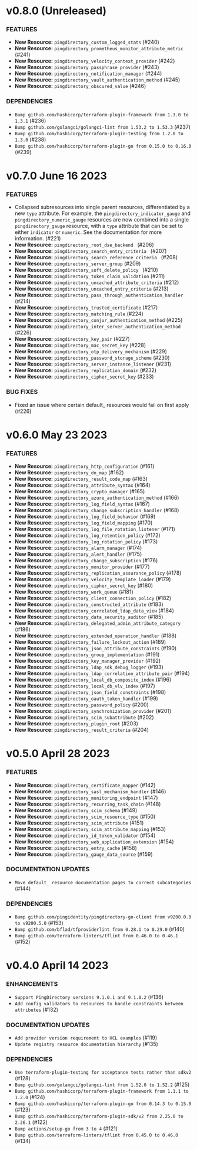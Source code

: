 # v0.8.0 (Unreleased)

### FEATURES
* **New Resource:** `pingdirectory_custom_logged_stats` (#240)
* **New Resource:** `pingdirectory_prometheus_monitor_attribute_metric` (#241)
* **New Resource:** `pingdirectory_velocity_context_provider` (#242)
* **New Resource:** `pingdirectory_passphrase_provider` (#243)
* **New Resource:** `pingdirectory_notification_manager` (#244)
* **New Resource:** `pingdirectory_vault_authentication_method` (#245)
* **New Resource:** `pingdirectory_obscured_value` (#246)

### DEPENDENCIES
* `Bump github.com/hashicorp/terraform-plugin-framework from 1.3.0 to 1.3.1` (#236)
* `Bump github.com/golangci/golangci-lint from 1.53.2 to 1.53.3` (#237)
* `Bump github.com/hashicorp/terraform-plugin-testing from 1.2.0 to 1.3.0` (#238)
* `Bump github.com/hashicorp/terraform-plugin-go from 0.15.0 to 0.16.0` (#239)

# v0.7.0 June 16 2023

### FEATURES
* Collapsed subresources into single parent resources, differentiated by a new `type` attribute. For example, the `pingdirectory_indicator_gauge` and `pingdirectory_numeric_gauge` resources are now combined into a single `pingdirectory_gauge` resource, with a `type` attribute that can be set to either `indicator` or `numeric`. See the documentation for more information. (#221)
* **New Resource:** `pingdirectory_root_dse_backend ` (#206)
* **New Resource:** `pingdirectory_search_entry_criteria ` (#207)
* **New Resource:** `pingdirectory_search_reference_criteria ` (#208)
* **New Resource:** `pingdirectory_server_group` (#209)
* **New Resource:** `pingdirectory_soft_delete_policy ` (#210)
* **New Resource:** `pingdirectory_token_claim_validation` (#211)
* **New Resource:** `pingdirectory_uncached_attribute_criteria` (#212)
* **New Resource:** `pingdirectory_uncached_entry_criteria` (#213)
* **New Resource:** `pingdirectory_pass_through_authentication_handler` (#214)
* **New Resource:** `pingdirectory_trusted_certificate` (#217)
* **New Resource:** `pingdirectory_matching_rule` (#224)
* **New Resource:** `pingdirectory_conjur_authentication_method` (#225)
* **New Resource:** `pingdirectory_inter_server_authentication_method` (#226)
* **New Resource:** `pingdirectory_key_pair` (#227)
* **New Resource:** `pingdirectory_mac_secret_key` (#228)
* **New Resource:** `pingdirectory_otp_delivery_mechanism` (#229)
* **New Resource:** `pingdirectory_password_storage_scheme` (#230)
* **New Resource:** `pingdirectory_server_instance_listener` (#231)
* **New Resource:** `pingdirectory_replication_domain` (#232)
* **New Resource:** `pingdirectory_cipher_secret_key` (#233)

### BUG FIXES
* Fixed an issue where certain default_ resources would fail on first apply (#226)

# v0.6.0 May 23 2023

### FEATURES
* **New Resource:** `pingdirectory_http_configuration` (#161)
* **New Resource:** `pingdirectory_dn_map` (#162)
* **New Resource:** `pingdirectory_result_code_map` (#163)
* **New Resource:** `pingdirectory_attribute_syntax` (#164)
* **New Resource:** `pingdirectory_crypto_manager` (#165)
* **New Resource:** `pingdirectory_azure_authentication_method` (#166)
* **New Resource:** `pingdirectory_log_field_syntax` (#167)
* **New Resource:** `pingdirectory_change_subscription_handler` (#168)
* **New Resource:** `pingdirectory_log_field_behavior` (#169)
* **New Resource:** `pingdirectory_log_field_mapping` (#170)
* **New Resource:** `pingdirectory_log_file_rotation_listener` (#171)
* **New Resource:** `pingdirectory_log_retention_policy` (#172)
* **New Resource:** `pingdirectory_log_rotation_policy` (#173)
* **New Resource:** `pingdirectory_alarm_manager` (#174)
* **New Resource:** `pingdirectory_alert_handler` (#175)
* **New Resource:** `pingdirectory_change_subscription` (#176)
* **New Resource:** `pingdirectory_monitor_provider` (#177)
* **New Resource:** `pingdirectory_replication_assurance_policy` (#178)
* **New Resource:** `pingdirectory_velocity_template_loader` (#179)
* **New Resource:** `pingdirectory_cipher_secret_key` (#180)
* **New Resource:** `pingdirectory_work_queue` (#181)
* **New Resource:** `pingdirectory_client_connection_policy` (#182)
* **New Resource:** `pingdirectory_constructed_attribute` (#183)
* **New Resource:** `pingdirectory_correlated_ldap_data_view` (#184)
* **New Resource:** `pingdirectory_data_security_auditor` (#185)
* **New Resource:** `pingdirectory_delegated_admin_attribute_category` (#186)
* **New Resource:** `pingdirectory_extended_operation_handler` (#188)
* **New Resource:** `pingdirectory_failure_lockout_action` (#189)
* **New Resource:** `pingdirectory_json_attribute_constraints` (#190)
* **New Resource:** `pingdirectory_group_implementation` (#191)
* **New Resource:** `pingdirectory_key_manager_provider` (#192)
* **New Resource:** `pingdirectory_ldap_sdk_debug_logger` (#193)
* **New Resource:** `pingdirectory_ldap_correlation_attribute_pair` (#194)
* **New Resource:** `pingdirectory_local_db_composite_index` (#196)
* **New Resource:** `pingdirectory_local_db_vlv_index` (#197)
* **New Resource:** `pingdirectory_json_field_constraints` (#198)
* **New Resource:** `pingdirectory_oauth_token_handler` (#199)
* **New Resource:** `pingdirectory_password_policy` (#200)
* **New Resource:** `pingdirectory_synchronization_provider` (#201)
* **New Resource:** `pingdirectory_scim_subattribute` (#202)
* **New Resource:** `pingdirectory_plugin_root` (#203)
* **New Resource:** `pingdirectory_result_criteria` (#204)

# v0.5.0 April 28 2023

### FEATURES
* **New Resource:** `pingdirectory_certificate_mapper` (#142)
* **New Resource:** `pingdirectory_sasl_mechanism_handler` (#146)
* **New Resource:** `pingdirectory_monitoring_endpoint` (#147)
* **New Resource:** `pingdirectory_recurring_task_chain` (#148)
* **New Resource:** `pingdirectory_scim_schema` (#149)
* **New Resource:** `pingdirectory_scim_resource_type` (#150)
* **New Resource:** `pingdirectory_scim_attribute` (#151)
* **New Resource:** `pingdirectory_scim_attribute_mapping` (#153)
* **New Resource:** `pingdirectory_id_token_validator` (#154)
* **New Resource:** `pingdirectory_web_application_extension` (#154)
* **New Resource:** `pingdirectory_entry_cache` (#158)
* **New Resource:** `pingdirectory_gauge_data_source` (#159)

### DOCUMENTATION UPDATES
* `Move default_ resource documentation pages to correct subcategories` (#144)

### DEPENDENCIES
* `Bump github.com/pingidentity/pingdirectory-go-client from v9200.0.0 to v9200.5.0` (#153)
* `Bump github.com/bflad/tfproviderlint from 0.28.1 to 0.29.0` (#140)
* `Bump github.com/terraform-linters/tflint from 0.46.0 to 0.46.1` (#152)

# v0.4.0 April 14 2023

### ENHANCEMENTS
* `Support PingDirectory versions 9.1.0.1 and 9.1.0.2` (#136)
* `Add config validators to resources to handle constraints between attributes` (#132)
### DOCUMENTATION UPDATES
* `Add provider version requirement to HCL examples` (#119)
* `Update registry resource documentation hierarchy` (#135)
### DEPENDENCIES
* `Use terraform-plugin-testing for acceptance tests rather than sdkv2` (#128)
* `Bump github.com/golangci/golangci-lint from 1.52.0 to 1.52.2` (#125)
* `Bump github.com/hashicorp/terraform-plugin-framework from 1.1.1 to 1.2.0` (#124)
* `Bump github.com/hashicorp/terraform-plugin-go from 0.14.3 to 0.15.0` (#123)
* `Bump github.com/hashicorp/terraform-plugin-sdk/v2 from 2.25.0 to 2.26.1` (#122)
* `Bump actions/setup-go from 3 to 4` (#121)
* `Bump github.com/terraform-linters/tflint from 0.45.0 to 0.46.0` (#134)
